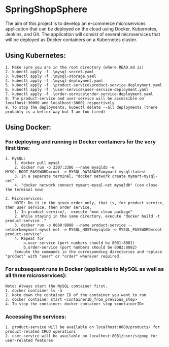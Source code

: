 # SpringShopSphere
The aim of this project is to develop an e-commerce microservices application that can be deployed on the cloud using Docker, Kubernetes, Jenkins, and Git. The application will consist of several microservices that will be deployed as Docker containers on a Kubernetes cluster.


## Using Kubernetes:
	1. Make sure you are in the root directory (where READ.md is)
	2. kubectl apply -f .\mysql-secret.yaml
	3. kubectl apply -f .\mysql-storage.yaml
	4. kubectl apply -f .\mysql-deployment.yaml
	5. kubectl apply -f .\product-service\product-service-deployment.yaml
	6. kubectl apply -f .\user-service\user-service-deployment.yaml
	7. kubectl apply -f .\order-service\order-service-deployment.yaml
	8. The product-service and user-service will be accessible on localhost:30000 and localhost:30001 respectively
	9. To stop the deployments, kubectl delete --all deployments (there probably is a better way but I am too tired)


## Using Docker:

### For deploying and running in Docker containers for the very first time:
	1. MySQL:
		1. docker pull mysql
		2. docker run -p 3307:3306 --name mysqldb -e MYSQL_ROOT_PASSWORD=root -e MYSQL_DATABASE=mymart mysql:latest
		3. In a separate terminal, "docker network create mymart-mysql-net"
		4. "docker network connect mymart-mysql-net mysqldb" (can close the terminal now)

	2. Microservices:
		NOTE: Do it in the given order only, that is, for product service, then user service, then order service.
		1. In product-service/,  execute "mvn clean package"
		2. While staying in the same directory, execute "docker build -t product-service ."
		3. docker run -p 8080:8080 --name product-service --network=mymart-mysql-net -e MYSQL_HOST=mysqldb -e MYSQL_PASSWORD=root product-service"
		4. Repeat for 
			a.user-service (port numbers should be 8081:8081)
			b.order-service (port numbers should be 8082:8082)
		Execute the commands in the corresponding directories and replace "product" with "user" or "order" wherever required.


### For subsequent runs in Docker (applicable to MySQL as well as all three microservices):
	Note: Always start the MySQL container first.
	1. docker container ls -a
	2. Note down the container ID of the container you want to run
	3. docker container start <containerID_from_previous_step>
	4. To stop the container: docker container stop <containerID>


### Accessing the services: 
	1. product-service will be available on localhost:8080/products/ for product-related CRUD operations
	2. user-service will be available on localhost:8081/user/signup for user-related features

